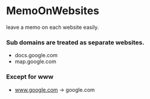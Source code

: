 # MemoOnWebsites
leave a memo on each website easily.

### Sub domains are treated as separate websites.
- docs.google.com
- map.google.com

### Except for www
- www.google.com -> google.com
